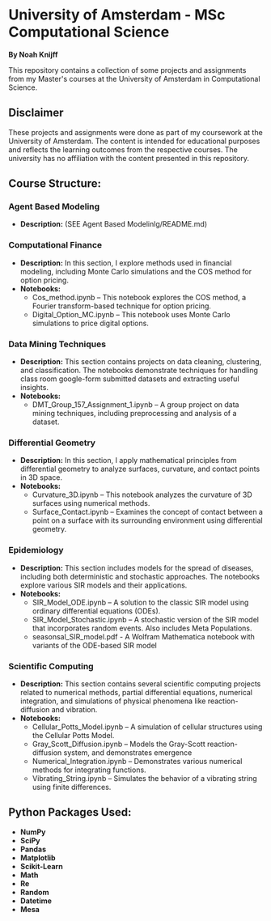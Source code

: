 # University of Amsterdam - MSc Computational Science

**By Noah Knijff**  

This repository contains a collection of some projects and assignments from my Master's courses at the University of Amsterdam in Computational Science.

## Disclaimer
These projects and assignments were done as part of my coursework at the University of Amsterdam. The content is intended for educational purposes and reflects the learning outcomes from the respective courses. The university has no affiliation with the content presented in this repository.

## Course Structure:

### Agent Based Modeling
- **Description:** (SEE Agent Based Modelinlg/README.md)

### Computational Finance
- **Description:** In this section, I explore methods used in financial modeling, including Monte Carlo simulations and the COS method for option pricing.
- **Notebooks:**
  - Cos_method.ipynb – This notebook explores the COS method, a Fourier transform-based technique for option pricing.
  - Digital_Option_MC.ipynb – This notebook uses Monte Carlo simulations to price digital options.

### Data Mining Techniques
- **Description:** This section contains projects on data cleaning, clustering, and classification. The notebooks demonstrate techniques for handling class room google-form submitted datasets and extracting useful insights.
- **Notebooks:**
  - DMT_Group_157_Assignment_1.ipynb – A group project on data mining techniques, including preprocessing and analysis of a dataset.

### Differential Geometry
- **Description:** In this section, I apply mathematical principles from differential geometry to analyze surfaces, curvature, and contact points in 3D space.
- **Notebooks:**
  - Curvature_3D.ipynb – This notebook analyzes the curvature of 3D surfaces using numerical methods.
  - Surface_Contact.ipynb – Examines the concept of contact between a point on a surface with its surrounding environment using differential geometry.

### Epidemiology
- **Description:** This section includes models for the spread of diseases, including both deterministic and stochastic approaches. The notebooks explore various SIR models and their applications.
- **Notebooks:**
  - SIR_Model_ODE.ipynb – A solution to the classic SIR model using ordinary differential equations (ODEs).
  - SIR_Model_Stochastic.ipynb – A stochastic version of the SIR model that incorporates random events. Also includes Meta Populations.
  - seasonsal_SIR_model.pdf - A Wolfram Mathematica notebook with variants of the ODE-based SIR model


### Scientific Computing
- **Description:** This section contains several scientific computing projects related to numerical methods, partial differential equations, numerical integration, and simulations of physical phenomena like reaction-diffusion and vibration.
- **Notebooks:**
  - Cellular_Potts_Model.ipynb – A simulation of cellular structures using the Cellular Potts Model.
  - Gray_Scott_Diffusion.ipynb – Models the Gray-Scott reaction-diffusion system, and demonstrates emergence
  - Numerical_Integration.ipynb – Demonstrates various numerical methods for integrating functions.
  - Vibrating_String.ipynb – Simulates the behavior of a vibrating string using finite differences.

## Python Packages Used:
- **NumPy**
- **SciPy**
- **Pandas**
- **Matplotlib**
- **Scikit-Learn**
- **Math**
- **Re**
- **Random**
- **Datetime**
- **Mesa**
